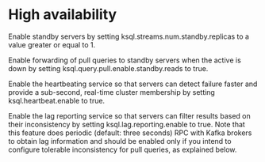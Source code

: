 # High availability

Enable standby servers by setting ksql.streams.num.standby.replicas to a value greater or equal to 1.

Enable forwarding of pull queries to standby servers when the active is down by setting ksql.query.pull.enable.standby.reads to true.

Enable the heartbeating service so that servers can detect failure faster and provide a sub-second, real-time cluster membership by setting ksql.heartbeat.enable to true.

Enable the lag reporting service so that servers can filter results based on their inconsistency by setting ksql.lag.reporting.enable to true. Note that this feature does periodic (default: three seconds) RPC with Kafka brokers to obtain lag information and should be enabled only if you intend to configure tolerable inconsistency for pull queries, as explained below.